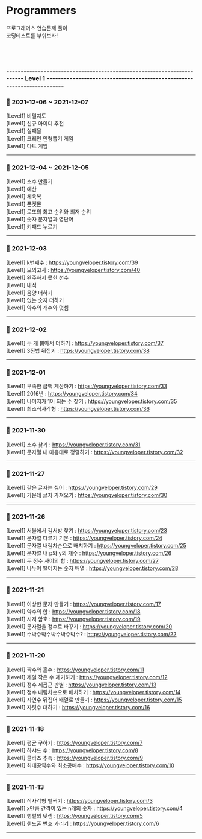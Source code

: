 # Programmers
프로그래머스 연습문제 풀이<br>
코딩테스트를 부숴보자!
<br><br><br><br>

### ----------------------------------------------------------------------- Level 1 -----------------------------------------------------------------------

### 🌱 2021-12-06 ~ 2021-12-07
[Level1] 비밀지도 <br>
[Level1] 신규 아이디 추천 <br>
[Level1] 실패율 <br>
[Level1] 크레인 인형뽑기 게임 <br>
[Level1] 다트 게임 <br>
<hr>

### 🌱 2021-12-04 ~ 2021-12-05
[Level1] 소수 만들기 <br>
[Level1] 예산 <br>
[Level1] 체육복 <br>
[Level1] 폰켓몬 <br>
[Level1] 로또의 최고 순위와 최저 순위 <br>
[Level1] 숫자 문자열과 영단어 <br>
[Level1] 키패드 누르기 <br>
<hr>

### 🌱 2021-12-03
[Level1] k번째수 : https://youngveloper.tistory.com/39 <br>
[Level1] 모의고사 : https://youngveloper.tistory.com/40 <br>
[Level1] 완주하지 못한 선수 <br>
[Level1] 내적 <br>
[Level1] 음양 더하기 <br>
[Level1] 없는 숫자 더하기 <br>
[Level1] 약수의 개수와 덧셈 <br>
<hr>

### 🌱 2021-12-02
[Level1] 두 개 뽑아서 더하기 : https://youngveloper.tistory.com/37 <br>
[Level1] 3진법 뒤집기 : https://youngveloper.tistory.com/38 <br>
<hr>

### 🌱 2021-12-01
[Level1] 부족한 금액 계산하기 : https://youngveloper.tistory.com/33 <br>
[Level1] 2016년 : https://youngveloper.tistory.com/34 <br>
[Level1] 나머지가 1이 되는 수 찾기 : https://youngveloper.tistory.com/35 <br>
[Level1] 최소직사각형 : https://youngveloper.tistory.com/36 <br>
<hr>

### 🌱 2021-11-30
[Level1] 소수 찾기 : https://youngveloper.tistory.com/31 <br>
[Level1] 문자열 내 마음대로 정렬하기 : https://youngveloper.tistory.com/32 <br>
<hr>

### 🌱 2021-11-27
[Level1] 같은 글자는 싫어 : https://youngveloper.tistory.com/29 <br>
[Level1] 가운데 글자 가져오기 : https://youngveloper.tistory.com/30 <br>
<hr>

### 🌱 2021-11-26
[Level1] 서울에서 김서방 찾기 : https://youngveloper.tistory.com/23 <br>
[Level1] 문자열 다루기 기본 : https://youngveloper.tistory.com/24 <br>
[Level1] 문자열 내림차순으로 배치하기 : https://youngveloper.tistory.com/25 <br>
[Level1] 문자열 내 p와 y의 개수 : https://youngveloper.tistory.com/26 <br>
[Level1] 두 정수 사이의 합 : https://youngveloper.tistory.com/27 <br>
[Level1] 나누어 떨어지는 숫자 배열 : https://youngveloper.tistory.com/28 <br>
<hr>

### 🌱 2021-11-21
[Level1] 이상한 문자 만들기 : https://youngveloper.tistory.com/17 <br>
[Level1] 약수의 합 : https://youngveloper.tistory.com/18 <br>
[Level1] 시저 암호 : https://youngveloper.tistory.com/19 <br>
[Level1] 문자열을 정수로 바꾸기 : https://youngveloper.tistory.com/20 <br>
[Level1] 수박수박수박수박수박수? : https://youngveloper.tistory.com/22 <br>
<hr>


### 🌱 2021-11-20
[Level1] 짝수와 홀수 : https://youngveloper.tistory.com/11 <br>
[Level1] 제일 작은 수 제거하기 : https://youngveloper.tistory.com/12 <br>
[Level1] 정수 제곱근 판별 : https://youngveloper.tistory.com/13 <br>
[Level1] 정수 내림차순으로 배치하기 : https://youngveloper.tistory.com/14 <br>
[Level1] 자연수 뒤집어 배열로 만들기 : https://youngveloper.tistory.com/15 <br>
[Level1] 자릿수 더하기 : https://youngveloper.tistory.com/16 <br>
<hr>

### 🌱 2021-11-18
[Level1] 평균 구하기 : https://youngveloper.tistory.com/7 <br>
[Level1] 하샤드 수 : https://youngveloper.tistory.com/8 <br>
[Level1] 콜라츠 추측 : https://youngveloper.tistory.com/9 <br>
[Level1] 최대공약수와 최소공배수 : https://youngveloper.tistory.com/10 <br>
<hr>

### 🌱 2021-11-13
[Level1] 직사각형 별찍기 : https://youngveloper.tistory.com/3 <br>
[Level1] x만큼 간격이 있는 n개의 숫자 : https://youngveloper.tistory.com/4 <br>
[Level1] 행렬의 덧셈 : https://youngveloper.tistory.com/5 <br>
[Level1] 핸드폰 번호 가리기 : https://youngveloper.tistory.com/6 <br>
<hr>
